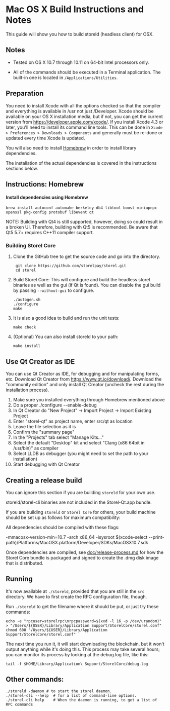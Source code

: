 Mac OS X Build Instructions and Notes
====================================
This guide will show you how to build storeld (headless client) for OSX.

Notes
-----

* Tested on OS X 10.7 through 10.11 on 64-bit Intel processors only.

* All of the commands should be executed in a Terminal application. The
built-in one is located in `/Applications/Utilities`.

Preparation
-----------

You need to install Xcode with all the options checked so that the compiler
and everything is available in /usr not just /Developer. Xcode should be
available on your OS X installation media, but if not, you can get the
current version from https://developer.apple.com/xcode/. If you install
Xcode 4.3 or later, you'll need to install its command line tools. This can
be done in `Xcode > Preferences > Downloads > Components` and generally must
be re-done or updated every time Xcode is updated.

You will also need to install [Homebrew](http://brew.sh) in order to install library
dependencies.

The installation of the actual dependencies is covered in the instructions
sections below.

Instructions: Homebrew
----------------------

#### Install dependencies using Homebrew

    brew install autoconf automake berkeley-db4 libtool boost miniupnpc openssl pkg-config protobuf libevent qt

NOTE: Building with Qt4 is still supported, however, doing so could result in a broken UI. Therefore, building with Qt5 is recommended. Be aware that Qt5 5.7+ requires C++11 compiler support.

### Building Storel Core

1. Clone the GitHub tree to get the source code and go into the directory.

        git clone https://github.com/storelpay/storel.git
        cd storel

2.  Build Storel Core:
    This will configure and build the headless storel binaries as well as the gui (if Qt is found).
    You can disable the gui build by passing `--without-gui` to configure.

        ./autogen.sh
        ./configure
        make

3.  It is also a good idea to build and run the unit tests:

        make check

4.  (Optional) You can also install storeld to your path:

        make install

Use Qt Creator as IDE
------------------------
You can use Qt Creator as IDE, for debugging and for manipulating forms, etc.
Download Qt Creator from https://www.qt.io/download/. Download the "community edition" and only install Qt Creator (uncheck the rest during the installation process).

1. Make sure you installed everything through Homebrew mentioned above
2. Do a proper ./configure --enable-debug
3. In Qt Creator do "New Project" -> Import Project -> Import Existing Project
4. Enter "storel-qt" as project name, enter src/qt as location
5. Leave the file selection as it is
6. Confirm the "summary page"
7. In the "Projects" tab select "Manage Kits..."
8. Select the default "Desktop" kit and select "Clang (x86 64bit in /usr/bin)" as compiler
9. Select LLDB as debugger (you might need to set the path to your installation)
10. Start debugging with Qt Creator

Creating a release build
------------------------
You can ignore this section if you are building `storeld` for your own use.

storeld/storel-cli binaries are not included in the Storel-Qt.app bundle.

If you are building `storeld` or `Storel Core` for others, your build machine should be set up
as follows for maximum compatibility:

All dependencies should be compiled with these flags:

 -mmacosx-version-min=10.7
 -arch x86_64
 -isysroot $(xcode-select --print-path)/Platforms/MacOSX.platform/Developer/SDKs/MacOSX10.7.sdk

Once dependencies are compiled, see [doc/release-process.md](release-process.md) for how the Storel Core
bundle is packaged and signed to create the .dmg disk image that is distributed.

Running
-------

It's now available at `./storeld`, provided that you are still in the `src`
directory. We have to first create the RPC configuration file, though.

Run `./storeld` to get the filename where it should be put, or just try these
commands:

    echo -e "rpcuser=storelrpc\nrpcpassword=$(xxd -l 16 -p /dev/urandom)" > "/Users/${USER}/Library/Application Support/StorelCore/storel.conf"
    chmod 600 "/Users/${USER}/Library/Application Support/StorelCore/storel.conf"

The next time you run it, it will start downloading the blockchain, but it won't
output anything while it's doing this. This process may take several hours;
you can monitor its process by looking at the debug.log file, like this:

    tail -f $HOME/Library/Application\ Support/StorelCore/debug.log

Other commands:
-------

    ./storeld -daemon # to start the storel daemon.
    ./storel-cli --help  # for a list of command-line options.
    ./storel-cli help    # When the daemon is running, to get a list of RPC commands
